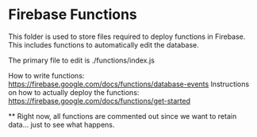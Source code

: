 # Firebase Functions
This folder is used to store files required to deploy functions in Firebase.
This includes functions to automatically edit the database.

The primary file to edit is ./functions/index.js

How to write functions: https://firebase.google.com/docs/functions/database-events
Instructions on how to actually deploy the functions: https://firebase.google.com/docs/functions/get-started

** Right now, all functions are commented out since we want to retain data... just to see what happens.